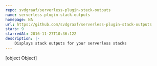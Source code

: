 ```yaml
---
repo: svdgraaf/serverless-plugin-stack-outputs
name: serverless-plugin-stack-outputs
homepage: NA
url: https://github.com/svdgraaf/serverless-plugin-stack-outputs
stars: 9
starredAt: 2016-11-27T10:36:12Z
description: |-
    Displays stack outputs for your serverless stacks
---
```


[object Object]

